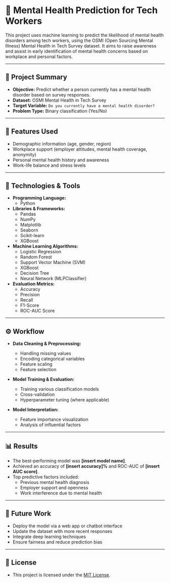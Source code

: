 # 🧠 Mental Health Prediction for Tech Workers

This project uses machine learning to predict the likelihood of mental health disorders among tech workers, using the OSMI (Open Sourcing Mental Illness) Mental Health in Tech Survey dataset. It aims to raise awareness and assist in early identification of mental health concerns based on workplace and personal factors.

---

## 📌 Project Summary

- **Objective:** Predict whether a person currently has a mental health disorder based on survey responses.
- **Dataset:** OSMI Mental Health in Tech Survey
- **Target Variable:** `Do you currently have a mental health disorder?`
- **Problem Type:** Binary classification (Yes/No)

---

## 🧰 Features Used

- Demographic information (age, gender, region)
- Workplace support (employer attitudes, mental health coverage, anonymity)
- Personal mental health history and awareness
- Work-life balance and stress levels

---

## 🧪 Technologies & Tools

- **Programming Language:**
  - Python
- **Libraries & Frameworks:**
  - Pandas
  - NumPy
  - Matplotlib
  - Seaborn
  - Scikit-learn
  - XGBoost
- **Machine Learning Algorithms:**
  - Logistic Regression
  - Random Forest
  - Support Vector Machine (SVM)
  - XGBoost
  - Decision Tree
  - Neural Network (MLPClassifier)
- **Evaluation Metrics:**
  - Accuracy
  - Precision
  - Recall
  - F1-Score
  - ROC-AUC Score

---

## ⚙️ Workflow

- **Data Cleaning & Preprocessing:**
  - Handling missing values
  - Encoding categorical variables
  - Feature scaling
  - Feature selection

- **Model Training & Evaluation:**
  - Training various classification models
  - Cross-validation
  - Hyperparameter tuning (where applicable)

- **Model Interpretation:**
  - Feature importance visualization
  - Analysis of influential factors

---

## 📊 Results

- The best-performing model was **[insert model name]**.
- Achieved an accuracy of **[insert accuracy]%** and ROC-AUC of **[insert AUC score]**.
- Top predictive factors included:
  - Previous mental health diagnosis
  - Employer support and openness
  - Work interference due to mental health

---

## 🚀 Future Work

- Deploy the model via a web app or chatbot interface
- Update the dataset with more recent responses
- Integrate deep learning techniques
- Ensure fairness and reduce prediction bias
---

## 📄 License

- This project is licensed under the [MIT License](LICENSE).

